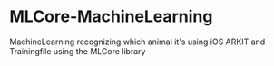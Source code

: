 # MLCore-MachineLearning
MachineLearning recognizing which animal it's using iOS ARKIT and Trainingfile using the MLCore library
